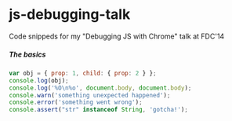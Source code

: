js-debugging-talk
=================

Code snippeds for my "Debugging JS with Chrome" talk at FDC'14

##### The basics

```javascript
var obj = { prop: 1, child: { prop: 2 } };
console.log(obj);
console.log('%O\n%o', document.body, document.body);
console.warn('something unexpected happened');
console.error('something went wrong');
console.assert("str" instanceof String, 'gotcha!');
```
